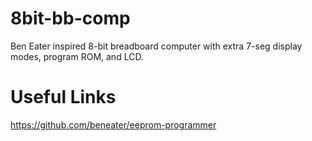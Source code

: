 # 8bit-bb-comp
Ben Eater inspired 8-bit breadboard computer with extra 7-seg display modes, program ROM, and LCD.


# Useful Links
https://github.com/beneater/eeprom-programmer  
